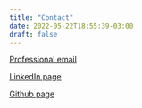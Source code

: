 ```yaml
---
title: "Contact"
date: 2022-05-22T18:55:39-03:00
draft: false
---
```


[Professional email](malito:marcusmelodev@gmail.com)

[LinkedIn page](https://www.linkedin.com/in/mvm4/)

[Github page](https://github.com/marvmelo)